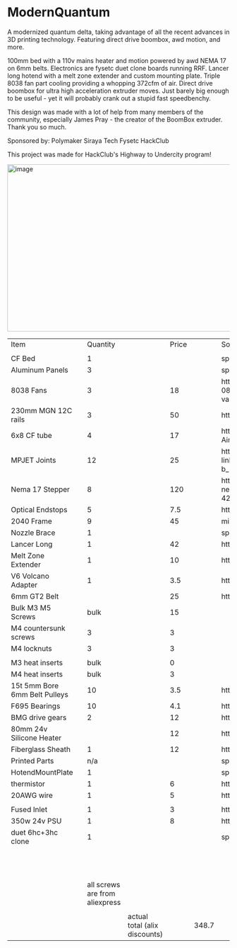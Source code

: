 # ModernQuantum
A modernized quantum delta, taking advantage of all the recent advances in 3D printing technology. Featuring direct drive boombox, awd motion, and more. 

100mm bed with a 110v mains heater and motion powered by awd NEMA 17 on 6mm belts. Electronics are fysetc duet clone boards running RRF. Lancer long hotend with a melt zone extender and custom mounting plate. Triple 8038 fan part cooling providing a whopping 372cfm of air. Direct drive boombox for ultra high acceleration extruder moves. 
Just barely big enough to be useful - yet it will probably crank out a stupid fast speedbenchy. 

This design was made with a lot of help from many members of the community, especially James Pray - the creator of the BoomBox extruder. Thank you so much. 

Sponsored by:
Polymaker
Siraya Tech
Fysetc
HackClub

This project was made for HackClub's Highway to Undercity program! 

<img width="514" height="378" alt="image" src="https://i.imgur.com/kzAsxzm.png" />



<table>
    <tr>
        <td>Item</td>
        <td></td>
        <td>Quantity</td>
        <td></td>
        <td>Price</td>
        <td></td>
        <td>Source</td>
        <td></td>
        <td></td>
        <td></td>
        <td></td>
    </tr>
    <tr>
        <td></td>
        <td></td>
        <td></td>
        <td></td>
        <td></td>
        <td></td>
        <td></td>
        <td></td>
        <td></td>
        <td></td>
        <td></td>
    </tr>
    <tr>
        <td>CF Bed</td>
        <td></td>
        <td>1</td>
        <td></td>
        <td></td>
        <td></td>
        <td>sponsored</td>
        <td></td>
        <td></td>
        <td></td>
        <td></td>
    </tr>
    <tr>
        <td>Aluminum Panels</td>
        <td></td>
        <td>3</td>
        <td></td>
        <td></td>
        <td></td>
        <td>sponsored</td>
        <td></td>
        <td></td>
        <td></td>
        <td></td>
    </tr>
    <tr>
        <td>8038 Fans</td>
        <td></td>
        <td>3</td>
        <td></td>
        <td>18</td>
        <td></td>
        <td>https://www.filastruder.com/products/nmb-technologies-08038ra-24s-ea-axial-fan-24vdc-1-75a-42w?variant=41246263541831</td>
        <td></td>
        <td></td>
        <td></td>
        <td></td>
    </tr>
    <tr>
        <td>230mm MGN 12C rails</td>
        <td></td>
        <td>3</td>
        <td></td>
        <td>50</td>
        <td></td>
        <td>https://www.aliexpress.com/item/3256803510505969.html?</td>
        <td></td>
        <td></td>
        <td></td>
        <td></td>
    </tr>
    <tr>
        <td>6x8 CF tube</td>
        <td></td>
        <td>4</td>
        <td></td>
        <td>17</td>
        <td></td>
        <td>https://www.amazon.com/uxcell-Wrapped-Carbon-Airplane-Quadcopter/dp/B0D14QKDJV?th=1</td>
        <td></td>
        <td></td>
        <td></td>
        <td></td>
    </tr>
    <tr>
        <td>MPJET Joints</td>
        <td></td>
        <td>12</td>
        <td></td>
        <td>25</td>
        <td></td>
        <td>https://mpjet.com/shop/gb/ball-7-mm-dia/1286-375-ball-link-v1-type-7-mm-dia-m33-short.html#/11-colour-b_black</td>
        <td></td>
        <td></td>
        <td></td>
        <td></td>
    </tr>
    <tr>
        <td>Nema 17 Stepper</td>
        <td></td>
        <td>8</td>
        <td></td>
        <td>120</td>
        <td></td>
        <td>https://www.omc-stepperonline.com/full-d-cut-shaft-nema-17-bipolar-0-9deg-46ncm-65-1oz-in-2a-2-9v-42x42x48mm-4-wires-17hm19-2004s1</td>
        <td></td>
        <td></td>
        <td></td>
        <td></td>
    </tr>
    <tr>
        <td>Optical Endstops</td>
        <td></td>
        <td>5</td>
        <td></td>
        <td>7.5</td>
        <td></td>
        <td>https://www.aliexpress.us/item/3256805987029628.html?</td>
        <td></td>
        <td></td>
        <td></td>
        <td></td>
    </tr>
    <tr>
        <td>2040 Frame</td>
        <td></td>
        <td>9</td>
        <td></td>
        <td>45</td>
        <td></td>
        <td>misumi</td>
        <td></td>
        <td></td>
        <td></td>
        <td></td>
    </tr>
    <tr>
        <td>Nozzle Brace</td>
        <td></td>
        <td>1</td>
        <td></td>
        <td></td>
        <td></td>
        <td>sponsored</td>
        <td></td>
        <td></td>
        <td></td>
        <td></td>
    </tr>
    <tr>
        <td>Lancer Long</td>
        <td></td>
        <td>1</td>
        <td></td>
        <td>42</td>
        <td></td>
        <td>https://peopoly.net/products/magneto-x-lancer-melt-zone</td>
        <td></td>
        <td></td>
        <td></td>
        <td></td>
    </tr>
    <tr>
        <td>Melt Zone Extender</td>
        <td></td>
        <td>1</td>
        <td></td>
        <td>10</td>
        <td></td>
        <td>https://www.aliexpress.us/item/3256808212338358.html?</td>
        <td></td>
        <td></td>
        <td></td>
        <td></td>
    </tr>
    <tr>
        <td>V6 Volcano Adapter</td>
        <td></td>
        <td>1</td>
        <td></td>
        <td>3.5</td>
        <td></td>
        <td>https://www.aliexpress.us/item/3256806523372837.html?</td>
        <td></td>
        <td></td>
        <td></td>
        <td></td>
    </tr>
    <tr>
        <td>6mm GT2 Belt</td>
        <td></td>
        <td></td>
        <td></td>
        <td>25</td>
        <td></td>
        <td>https://www.aliexpress.us/item/2251832766081359.html?</td>
        <td></td>
        <td></td>
        <td></td>
        <td></td>
    </tr>
    <tr>
        <td>Bulk M3 M5 Screws</td>
        <td></td>
        <td>bulk</td>
        <td></td>
        <td>15</td>
        <td></td>
        <td></td>
        <td></td>
        <td></td>
        <td></td>
        <td></td>
    </tr>
    <tr>
        <td>M4 countersunk screws</td>
        <td></td>
        <td>3</td>
        <td></td>
        <td>3</td>
        <td></td>
        <td></td>
        <td></td>
        <td></td>
        <td></td>
        <td></td>
    </tr>
    <tr>
        <td>M4 locknuts</td>
        <td></td>
        <td>3</td>
        <td></td>
        <td>3</td>
        <td></td>
        <td></td>
        <td></td>
        <td></td>
        <td></td>
        <td></td>
    </tr>
    <tr>
        <td></td>
        <td></td>
        <td></td>
        <td></td>
        <td></td>
        <td></td>
        <td></td>
        <td></td>
        <td></td>
        <td></td>
        <td></td>
    </tr>
    <tr>
        <td>M3 heat inserts</td>
        <td></td>
        <td>bulk</td>
        <td></td>
        <td>0</td>
        <td></td>
        <td></td>
        <td></td>
        <td></td>
        <td></td>
        <td></td>
    </tr>
    <tr>
        <td>M4 heat inserts</td>
        <td></td>
        <td>bulk</td>
        <td></td>
        <td>3</td>
        <td></td>
        <td></td>
        <td></td>
        <td></td>
        <td></td>
        <td></td>
    </tr>
    <tr>
        <td>15t 5mm Bore 6mm Belt Pulleys</td>
        <td></td>
        <td>10</td>
        <td></td>
        <td>3.5</td>
        <td></td>
        <td>https://www.aliexpress.us/item/2251832626304841.html?</td>
        <td></td>
        <td></td>
        <td></td>
        <td></td>
    </tr>
    <tr>
        <td>F695 Bearings</td>
        <td></td>
        <td>10</td>
        <td></td>
        <td>4.1</td>
        <td></td>
        <td>https://www.aliexpress.us/item/3256803453717139.html?</td>
        <td></td>
        <td></td>
        <td></td>
        <td></td>
    </tr>
    <tr>
        <td>BMG drive gears</td>
        <td></td>
        <td>2</td>
        <td></td>
        <td>12</td>
        <td></td>
        <td>https://www.aliexpress.us/item/3256808647966894.html?</td>
        <td></td>
        <td></td>
        <td></td>
        <td></td>
    </tr>
    <tr>
        <td>80mm 24v Silicone Heater</td>
        <td></td>
        <td></td>
        <td></td>
        <td>12</td>
        <td></td>
        <td>https://www.aliexpress.us/item/3256805151930305.html?</td>
        <td></td>
        <td></td>
        <td></td>
        <td></td>
    </tr>
    <tr>
        <td>Fiberglass Sheath</td>
        <td></td>
        <td>1</td>
        <td></td>
        <td>12</td>
        <td></td>
        <td>https://www.aliexpress.us/item/3256804526701873.html?</td>
        <td></td>
        <td></td>
        <td></td>
        <td></td>
    </tr>
    <tr>
        <td>Printed Parts</td>
        <td></td>
        <td>n/a</td>
        <td></td>
        <td></td>
        <td></td>
        <td>sponsored</td>
        <td></td>
        <td></td>
        <td></td>
        <td></td>
    </tr>
    <tr>
        <td>HotendMountPlate</td>
        <td></td>
        <td>1</td>
        <td></td>
        <td></td>
        <td></td>
        <td>sponsored</td>
        <td></td>
        <td></td>
        <td></td>
        <td></td>
    </tr>
    <tr>
        <td>thermistor</td>
        <td></td>
        <td>1</td>
        <td></td>
        <td>6</td>
        <td></td>
        <td>https://www.aliexpress.us/item/3256803014209001.html?</td>
        <td></td>
        <td></td>
        <td></td>
        <td></td>
    </tr>
    <tr>
        <td>20AWG wire</td>
        <td></td>
        <td>1</td>
        <td></td>
        <td>5</td>
        <td></td>
        <td>https://www.aliexpress.us/item/3256806823370576.html?</td>
        <td></td>
        <td></td>
        <td></td>
        <td></td>
    </tr>
    <tr>
        <td></td>
        <td></td>
        <td></td>
        <td></td>
        <td></td>
        <td></td>
        <td></td>
        <td></td>
        <td></td>
        <td></td>
        <td></td>
    </tr>
    <tr>
        <td>Fused Inlet</td>
        <td></td>
        <td>1</td>
        <td></td>
        <td>3</td>
        <td></td>
        <td>https://www.aliexpress.us/item/2255800014516486.html?</td>
        <td></td>
        <td></td>
        <td></td>
        <td></td>
    </tr>
    <tr>
        <td>350w 24v PSU</td>
        <td></td>
        <td>1</td>
        <td></td>
        <td>8</td>
        <td></td>
        <td>https://www.aliexpress.us/item/3256807173889947.html?</td>
        <td></td>
        <td></td>
        <td></td>
        <td></td>
    </tr>
    <tr>
        <td>duet 6hc+3hc clone</td>
        <td></td>
        <td>1</td>
        <td></td>
        <td></td>
        <td></td>
        <td>sponsored</td>
        <td></td>
        <td></td>
        <td></td>
        <td></td>
    </tr>
    <tr>
        <td></td>
        <td></td>
        <td></td>
        <td></td>
        <td></td>
        <td></td>
        <td></td>
        <td></td>
        <td></td>
        <td></td>
        <td></td>
    </tr>
    <tr>
        <td></td>
        <td></td>
        <td></td>
        <td></td>
        <td></td>
        <td></td>
        <td></td>
        <td></td>
        <td></td>
        <td>alix cart total</td>
        <td>126.7</td>
    </tr>
    <tr>
        <td></td>
        <td></td>
        <td>all screws are from aliexpress</td>
        <td></td>
        <td></td>
        <td></td>
        <td></td>
        <td></td>
        <td></td>
        <td></td>
        <td></td>
    </tr>
    <tr>
        <td></td>
        <td></td>
        <td></td>
        <td></td>
        <td></td>
        <td></td>
        <td></td>
        <td></td>
        <td></td>
        <td></td>
        <td></td>
    </tr>
    <tr>
        <td></td>
        <td></td>
        <td></td>
        <td>actual total (alix discounts)</td>
        <td></td>
        <td>348.7</td>
        <td></td>
        <td></td>
        <td></td>
        <td></td>
        <td></td>
    </tr>
</table>
